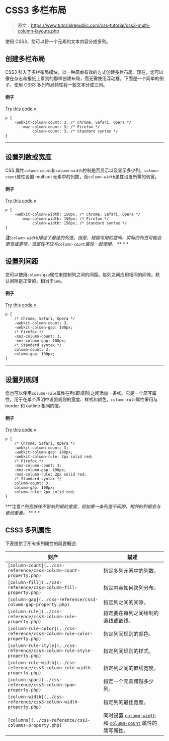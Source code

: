 # CSS3 多栏布局

> 原文：<https://www.tutorialrepublic.com/css-tutorial/css3-multi-column-layouts.php>

使用 CSS3，您可以将一个元素的文本内容分成多列。

## 创建多栏布局

CSS3 引入了多栏布局模块，以一种简单有效的方式创建多栏布局。现在，您可以像在杂志和报纸上看到的那样创建布局，而无需使用浮动框。下面是一个简单的例子，使用 CSS3 多列布局特性将一些文本分成三列。

#### 例子

[Try this code »](../codelab.php?topic=css3&file=multi-column-layout "Try this code using online Editor")

```
p {
    -webkit-column-count: 3; /* Chrome, Safari, Opera */
       -moz-column-count: 3; /* Firefox */
            column-count: 3; /* Standard syntax */
}
```

* * *

## 设置列数或宽度

CSS 属性`column-count`和`column-width`控制是否显示以及显示多少列。`column-count`属性设置 multicol 元素中的列数，而`column-width`属性设置所需的列宽。

#### 例子

[Try this code »](../codelab.php?topic=css3&file=define-column-count-or-width "Try this code using online Editor")

```
p {
    -webkit-column-width: 150px; /* Chrome, Safari, Opera */
       -moz-column-width: 150px; /* Firefox */
            column-width: 150px; /* Standard syntax */
}
```

 ***注:**`column-width`描述了最佳的列宽。但是，根据可用的空间，实际的列宽可能会更宽或更窄。该属性不应与`column-count`属性一起使用。*  ** * *

## 设置列间距

您可以使用`column-gap`属性来控制列之间的间距。每列之间应用相同的间隙。默认间隙是正常的，相当于`1em`。

#### 例子

[Try this code »](../codelab.php?topic=css3&file=define-column-gap "Try this code using online Editor")

```
p {
    /* Chrome, Safari, Opera */
    -webkit-column-count: 3;
    -webkit-column-gap: 100px;
    /* Firefox */
    -moz-column-count: 3;
    -moz-column-gap: 100px;
    /* Standard syntax */
    column-count: 3;
    column-gap: 100px;
}
```

* * *

## 设置列规则

您也可以使用`column-rule`属性在列(即规则)之间添加一条线。它是一个简写属性，用于在单个声明中设置规则的宽度、样式和颜色。`column-rule`属性采用与 border 和 outline 相同的值。

#### 例子

[Try this code »](../codelab.php?topic=css3&file=define-column-rule "Try this code using online Editor")

```
p {
    /* Chrome, Safari, Opera */
    -webkit-column-count: 3;
    -webkit-column-gap: 100px;
    -webkit-column-rule: 2px solid red;
    /* Firefox */
    -moz-column-count: 3;
    -moz-column-gap: 100px;
    -moz-column-rule: 2px solid red;
    /* Standard syntax */
    column-count: 3;
    column-gap: 100px;
    column-rule: 2px solid red;
}
```

 ***注意:**列宽嵌线不影响列框的宽度，但如果一条列宽于间隙，相邻的列框会与嵌线重叠。*  ** * *

## CSS3 多列属性

下表提供了所有多列属性的简要概述:

| 财产 | 描述 |
| --- | --- |
| `[column-count](../css-reference/css3-column-count-property.php)` | 指定多列元素中的列数。 |
| `[column-fill](../css-reference/css3-column-fill-property.php)` | 指定内容如何跨列分布。 |
| `[column-gap](../css-reference/css3-column-gap-property.php)` | 指定列之间的间隙。 |
| `[column-rule](../css-reference/css3-column-rule-property.php)` | 指定要在每列之间绘制的直线或嵌线。 |
| `[column-rule-color](../css-reference/css3-column-rule-color-property.php)` | 指定列间规则的颜色。 |
| `[column-rule-style](../css-reference/css3-column-rule-style-property.php)` | 指定列间规则的样式。 |
| `[column-rule-width](../css-reference/css3-column-rule-width-property.php)` | 指定列之间的嵌线宽度。 |
| `[column-span](../css-reference/css3-column-span-property.php)` | 指定一个元素跨越多少列。 |
| `[column-width](../css-reference/css3-column-width-property.php)` | 指定列的最佳宽度。 |
| `[columns](../css-reference/css3-columns-property.php)` | 同时设置 [`column-width`](../css-reference/css3-column-width-property.php) 和 [`column-count`](../css-reference/css3-column-count-property.php) 属性的简写属性。 |**